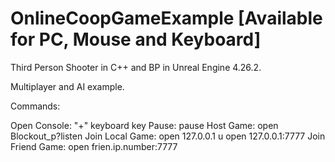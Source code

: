 # OnlineCoopGameExample [Available for PC, Mouse and Keyboard]
 
Third Person Shooter in C++ and BP in Unreal Engine 4.26.2.

Multiplayer and AI example.


Commands:

Open Console:     "+" keyboard key
Pause:            pause
Host Game:        open Blockout_p?listen
Join Local Game:  open 127.0.0.1 u open 127.0.0.1:7777
Join Friend Game: open frien.ip.number:7777
